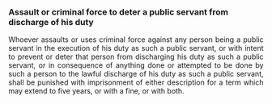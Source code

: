 ### Assault or criminal force to deter a public servant from discharge of his duty
<div style="text-align: justify">

Whoever assaults or uses criminal force against any person being a public servant in the execution of his duty as such a public servant, or with intent to prevent or deter that person from discharging his duty as such a public servant, or in consequence of anything done or attempted to be done by such a person to the lawful discharge of his duty as such a public servant, shall be punished with imprisonment of either description for a term which may extend to five years, or with a fine, or with both.

</div>
